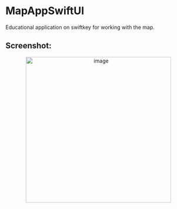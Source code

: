 # MapAppSwiftUI

Educational application on swiftkey for working with the map.

## Screenshot:
<p float="left" align="center">
<img width="395" alt="image" src="https://user-images.githubusercontent.com/34194992/209240962-8a834db9-43ed-43f7-8405-0158f6d1aa97.png">
</p>
